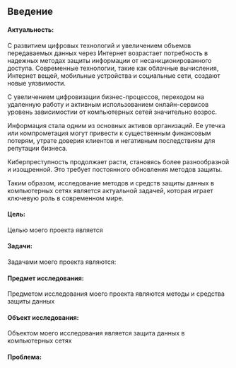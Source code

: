 ## Введение
#### Актуальность:
С развитием цифровых технологий и увеличением объемов передаваемых данных через Интернет возрастает потребность в надежных методах защиты информации от несанкционированного доступа. Современные технологии, такие как облачные вычисления, Интернет вещей, мобильные устройства и социальные сети, создают новые уязвимости.

С увеличением цифровизации бизнес-процессов, переходом на удаленную работу и активным использованием онлайн-сервисов уровень зависимостии от компьютерных сетей значительно возрос.

Информация стала одним из основных активов организаций. Ее утечка или компрометация могут привести к существенным финансовым потерям, утрате доверия клиентов и негативным последствиям для репутации бизнеса.

Киберпреступность продолжает расти, становясь более разнообразной и изощренной. Это требует постоянного обновления методов защиты.

Таким образом, исследование методов и средств защиты данных в компьютерных сетях является актуальной задачей, которая играет ключевую роль в современном мире.

#### Цель:
Целью моего проекта является
#### Задачи:
Задачами моего проекта являются:

#### Предмет исследования:
Предметом исследования моего проекта являются методы и средства защиты данных
#### Объект исследования:
Объектом моего исследования является защита данных в компьютерных сетях
#### Проблема:

